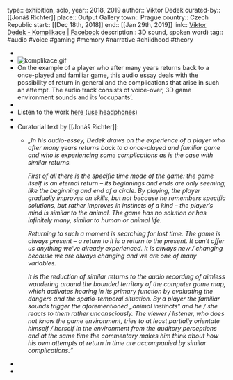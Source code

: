 type:: exhibition, solo,
year:: 2018, 2019
author:: Viktor Dedek
curated-by:: [[Jonáš Richter]] 
place:: Output Gallery
town:: Prague
country:: Czech Republic
start:: [[Dec 18th, 2018]] 
end:: [[Jan 29th, 2019]] 
link::  [Viktor Dedek - Komplikace | Facebook](https://www.facebook.com/events/351605872293466/?ref=newsfeed)
description:: 3D sound, spoken word)
tag:: #audio #voice #gaming #memory #narrative #childhood #theory

-
- ![komplikace.gif](../assets/komplikace_1711289854088_0.gif)
- On the example of a player who after many years returns back to a once-played and familiar game, this audio essay deals with the possibility of return in general and the complications that arise in such an attempt. The audio track consists of voice-over, 3D game environment sounds and its ‘occupants’.
-
- Listen to the work [here (use headphones)](https://on.soundcloud.com/hqjYiTgr5YJ3mBra8)
-
- Curatorial text by [[Jonáš Richter]]:
	- *„In his audio-essey, Dedek draws on the experience of a player who after many years returns back to a once-played and familiar game and who is experiencing some complications as is the case with similar returns.*
	  
	  *First of all there is the specific time mode of the game: the game itself is an eternal return – its beginnings and ends are only seeming, like the beginning and end of a circle. By playing, the player gradually improves on skills, but not because he remembers specific solutions, but rather improves in instincts of a kind – the player‘s mind is similar to the animal. The game has no solution or has infinitely many, similar to human or animal life.*
	  
	  *Returning to such a moment is searching for lost time. The game is always present – a return to it is a return to the present. It can‘t offer us anything we‘ve already experienced. It is always new / changing because we are always changing and we are one of many variables.*
	  
	  *It is the reduction of similar returns to the audio recording of aimless wandering around the bounded territory of the computer game map, which activates hearing in its primary function by evaluating the dangers and the spatio-temporal situation. By a player the familiar sounds trigger the aforementioned „animal instincts“ and he / she reacts to them rather unconsciously. The viewer / listener, who does not know the game environment, tries to at least partially orientate himself / herself in the environment from the auditory perceptions and at the same time the commentary makes him think about how his own attempts at return in time are accompanied by similar complications.“*
-
-